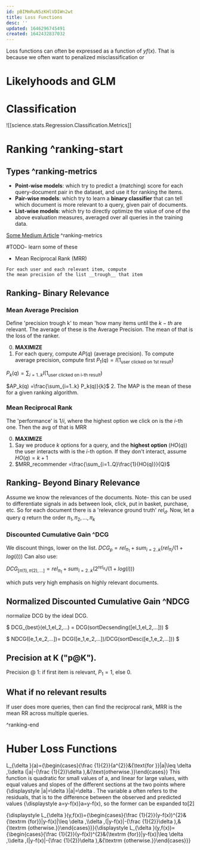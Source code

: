 ```yaml
---
id: pBIMmRuN5zKHlVDIWn2wt
title: Loss Functions
desc: ''
updated: 1646296745491
created: 1642432837032
---
```




Loss functions can often be expressed as a function of $yf(x)$. That is because we often want to penalized misclassification or 



# Likelyhoods and GLM


# Classification

![[science.stats.Regression.Classification.Metrics]]

# Ranking ^ranking-start

## Types ^ranking-metrics
* __Point-wise models__: which try to predict a (matching) score for each query-document pair in the dataset, and use it for ranking the items.
* __Pair-wise models__: which try to learn a __binary classifier__ that can tell which document is more relevant to a query, given pair of documents.
* __List-wise models__: which try to directly optimize the value of one of the above evaluation measures, averaged over all queries in the training data.


[Some Medium Article](https://towardsdatascience.com/20-popular-machine-learning-metrics-part-2-ranking-statistical-metrics-22c3e5a937b6) ^ranking-metrics



#TODO- learn some of these
* Mean Reciprocal Rank (MRR)
 ```
For each user and each relevant item, compute 
the mean precision of the list __trough__ that item

 ```


## Ranking- Binary Relevance
### Mean Average Precision
 Define 'precision trough k' to mean 'how many items until the $k-th$ are relevant. The average of these is the Average Precision. The mean of that is the loss of the ranker.

 0. **MAXIMIZE**
 1. For each query, compute $AP(q)$ (average precision). To compute average precision, compute first $P_1(q) = I(1_{\text{user clicked on 1st result}})$

 $P_k(q) =\sum_{i=1..k} I(1_{\text{user clicked on i-th result}})$

 $AP_k(q) =\frac{\sum_{i=1..k} P_k(q)}{k}$
 2. The MAP is the mean of these for a given ranking algorithm.



### Mean Reciprocal Rank
The 'performance' is $1/i$, where the highest option we click on is the $i$-th one. Then the avg of that is MRR

0. **MAXIMIZE**
1. Say we produce $k$ options for a query, and the __highest option__ ($HO(q)$) the  user interacts with is the $i$-th option. If they don't interact, assume $HO(q)=k+1$
2. $MRR_recommender =\frac{\sum_{i=1..Q}\frac{1}{HO(q)}}{Q}$



## Ranking- Beyond Binary Relevance
 
 Assume we know the relevances of the documents. Note- this can be used to differentiate signals in ads between look, click, put in basket, purchase, etc.
 So for each document there is a 'relevance ground truth' $rel_d$.
 Now, let a query $q$ return the order $\pi_1,\pi_2,...,\pi_k$

### Discounted Cumulative Gain ^DCG

We discount things, lower on the list.
$DCG_p = rel_{\pi_1}+sum_{i=2..k}(rel_{\pi_i}/(1+log(i)))$
Can also use:

$DCG_{[\pi(1),\pi(2),...]} = rel_{\pi_1}+sum_{i=2..k}(2^{rel_{\pi_i}}/(1+log(i)))$

which puts very high emphasis on highly relevant documents.


## Normalized Discounted Cumulative Gain ^NDCG

normalize DCG by the ideal DCG.

$ DCG_{best}(el_1,el_2,...) = DCG(sortDecsending([el_1,el_2,...])) $

$ NDCG([e_1,e_2,...])= DCG([e_1,e_2,...])/DCG(sortDesc([e_1,e_2,...])) $







## Precision at K ("p@K").

 Precision @ 1: if first item is relevant, $P_1=1$, else 0.


## What if no relevant results

If user does more queries, then can find the reciprocal rank, MRR is the mean RR across multiple queries.

^ranking-end



# Huber Loss Functions

L_{\delta }(a)={\begin{cases}{\frac  {1}{2}}{a^{2}}&{\text{for }}|a|\leq \delta ,\\\delta (|a|-{\frac  {1}{2}}\delta ),&{\text{otherwise.}}\end{cases}}
This function is quadratic for small values of a, and linear for large values, with equal values and slopes of the different sections at the two points where {\displaystyle |a|=\delta }|a|=\delta . The variable a often refers to the residuals, that is to the difference between the observed and predicted values {\displaystyle a=y-f(x)}a=y-f(x), so the former can be expanded to[2]

{\displaystyle L_{\delta }(y,f(x))={\begin{cases}{\frac {1}{2}}(y-f(x))^{2}&{\textrm {for}}|y-f(x)|\leq \delta ,\\\delta \,(|y-f(x)|-{\frac {1}{2}}\delta ),&{\textrm {otherwise.}}\end{cases}}}{\displaystyle L_{\delta }(y,f(x))={\begin{cases}{\frac {1}{2}}(y-f(x))^{2}&{\textrm {for}}|y-f(x)|\leq \delta ,\\\delta \,(|y-f(x)|-{\frac {1}{2}}\delta ),&{\textrm {otherwise.}}\end{cases}}}


